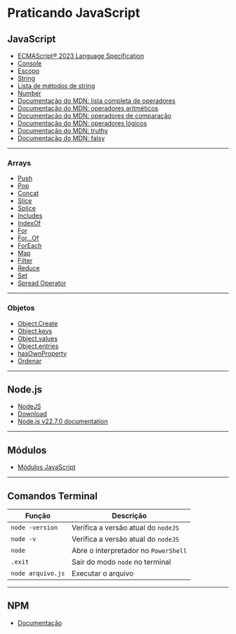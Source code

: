 # Praticando JavaScript

## JavaScript
- [ECMAScript® 2023 Language Specification](https://tc39.es/ecma262/2023/)
- [Console](https://developer.mozilla.org/pt-BR/docs/Web/API/console)
- [Escopo](https://developer.mozilla.org/pt-BR/docs/Glossary/Scope)
- [String](https://developer.mozilla.org/pt-BR/docs/Web/JavaScript/Reference/Global_Objects/String)
- [Lista de métodos de string](https://developer.mozilla.org/en-US/docs/Web/JavaScript/Reference/Global_Objects/String#instance_methods)
- [Number](https://developer.mozilla.org/en-US/docs/Web/JavaScript/Reference/Global_Objects/Number)
- [Documentação do MDN: lista completa de operadores](https://developer.mozilla.org/en-US/docs/Web/JavaScript/Guide/Expressions_and_operators)
- [Documentação do MDN: operadores aritméticos](https://developer.mozilla.org/en-US/docs/Web/JavaScript/Guide/Expressions_and_operators#arithmetic_operators)
- [Documentação do MDN: operadores de comparação](https://developer.mozilla.org/en-US/docs/Web/JavaScript/Guide/Expressions_and_operators#comparison_operators)
- [Documentação do MDN: operadores lógicos](https://developer.mozilla.org/en-US/docs/Web/JavaScript/Guide/Expressions_and_operators#logical_operators)
- [Documentação do MDN: truthy](https://developer.mozilla.org/en-US/docs/Glossary/Truthy)
- [Documentação do MDN: falsy](https://developer.mozilla.org/en-US/docs/Glossary/Falsy)
___
### Arrays
- [Push](https://developer.mozilla.org/en-US/docs/Web/JavaScript/Reference/Global_Objects/Array/push)
- [Pop](https://developer.mozilla.org/en-US/docs/Web/JavaScript/Reference/Global_Objects/Array/pop)
- [Concat](https://developer.mozilla.org/pt-BR/docs/Web/JavaScript/Reference/Global_Objects/Array/concat)
- [Slice](https://developer.mozilla.org/pt-BR/docs/Web/JavaScript/Reference/Global_Objects/Array/slice)
- [Splice](https://developer.mozilla.org/pt-BR/docs/Web/JavaScript/Reference/Global_Objects/Array/splice)
- [Includes](https://developer.mozilla.org/pt-BR/docs/Web/JavaScript/Reference/Global_Objects/Array/includes)
- [IndexOf](https://developer.mozilla.org/pt-BR/docs/Web/JavaScript/Reference/Global_Objects/String/indexOf)
- [For](https://developer.mozilla.org/pt-BR/docs/Web/JavaScript/Reference/Statements/for)
- [For...Of](https://developer.mozilla.org/pt-BR/docs/Web/JavaScript/Reference/Statements/for...of)
- [ForEach](https://developer.mozilla.org/en-US/docs/Web/JavaScript/Reference/Global_Objects/Array/forEach)
- [Map](https://developer.mozilla.org/pt-BR/docs/Web/JavaScript/Reference/Global_Objects/Array/map)
- [Filter](https://developer.mozilla.org/pt-BR/docs/Web/JavaScript/Reference/Global_Objects/Array/filter)
- [Reduce](https://developer.mozilla.org/pt-BR/docs/Web/JavaScript/Reference/Global_Objects/Array/reduce)
- [Set](https://developer.mozilla.org/pt-BR/docs/Web/JavaScript/Reference/Global_Objects/Set)
- [Spread Operator](https://developer.mozilla.org/pt-BR/docs/Web/JavaScript/Reference/Operators/Spread_syntax)
___
### Objetos
- [Object.Create](https://developer.mozilla.org/pt-BR/docs/Web/JavaScript/Reference/Global_Objects/Object/create)
- [Object.keys](https://developer.mozilla.org/en-US/docs/Web/JavaScript/Reference/Global_Objects/Object/keys)
- [Object.values](https://developer.mozilla.org/en-US/docs/Web/JavaScript/Reference/Global_Objects/Object/values)
- [Object.entries](https://developer.mozilla.org/en-US/docs/Web/JavaScript/Reference/Global_Objects/Object/entries)
- [hasOwnProperty](https://developer.mozilla.org/pt-BR/docs/Web/JavaScript/Reference/Global_Objects/Object/hasOwnProperty)
- [Ordenar](https://developer.mozilla.org/en-US/docs/Web/JavaScript/Reference/Global_Objects/Array/sort#sorting_array_of_objects)
____
## Node.js
- [NodeJS](https://nodejs.org/pt)
- [Download](https://nodejs.org/pt/download/package-manager)
- [Node.js v22.7.0 documentation](https://nodejs.org/api/modules.html#modules_modules)
___

## Módulos
- [Módulos JavaScript](https://developer.mozilla.org/pt-BR/docs/Web/JavaScript/Guide/Modules)
___

## Comandos Terminal
**Função** | **Descrição**
---|---
`node -version` | Verifica a versão atual do `nodeJS`
`node -v` | Verifica a versão atual do `nodeJS`
`node` | Abre o interpretador no `PowerShell`
`.exit` | Sair do modo `node` no terminal
`node arquivo.js` | Executar o arquivo
___

## NPM
- [Documentação](https://www.npmjs.com/)
